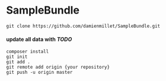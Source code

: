 # SampleBundle


```shell
git clone https://github.com/damienmillet/SampleBundle.git
```

#### update all data with _**TODO**_

```shell
composer install
git init
git add .
git remote add origin {your repository}
git push -u origin master
```
